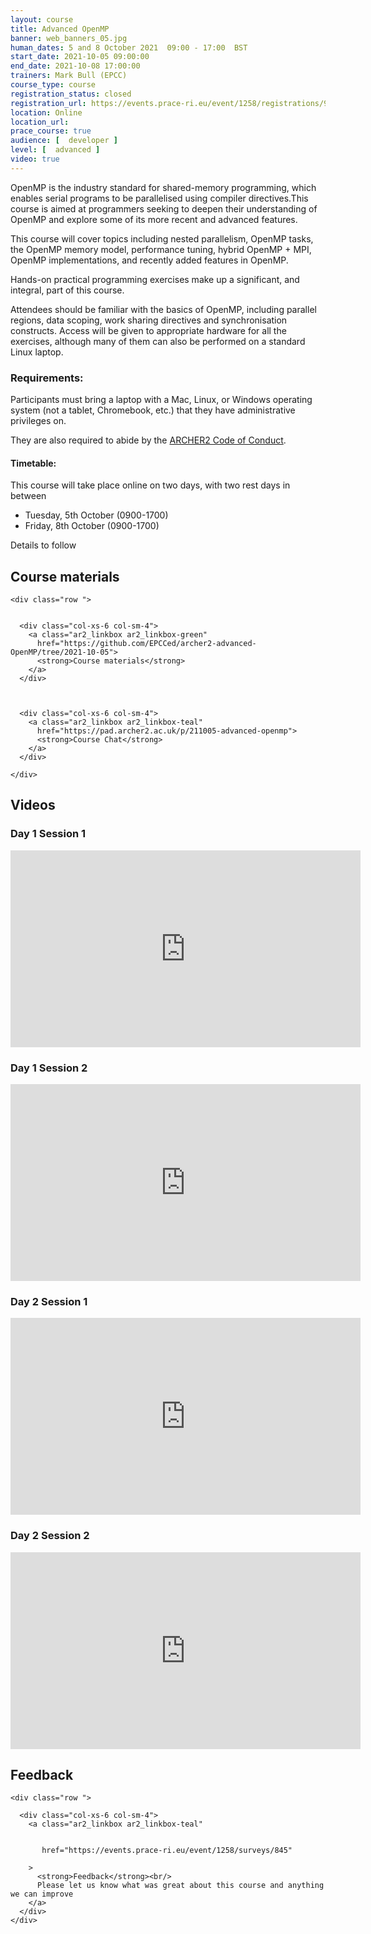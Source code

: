 ```yaml
---
layout: course
title: Advanced OpenMP
banner: web_banners_05.jpg 
human_dates: 5 and 8 October 2021  09:00 - 17:00  BST
start_date: 2021-10-05 09:00:00
end_date: 2021-10-08 17:00:00
trainers: Mark Bull (EPCC)
course_type: course
registration_status: closed
registration_url: https://events.prace-ri.eu/event/1258/registrations/924/
location: Online
location_url:
prace_course: true
audience: [  developer ]
level: [  advanced ]
video: true
---
```



OpenMP is the industry standard for shared-memory programming, which enables serial programs to be parallelised using compiler directives.This course is aimed at programmers seeking to deepen their understanding of OpenMP and explore some of its more recent and advanced features.

This course will cover topics including nested parallelism, OpenMP tasks, the OpenMP memory model, performance tuning, hybrid OpenMP + MPI, OpenMP implementations, and recently added features in OpenMP.

Hands-on practical programming exercises make up a significant, and integral, part of this course.

Attendees should be familiar with the basics of OpenMP, including parallel regions, data scoping, work sharing directives and synchronisation constructs. Access will be given to appropriate hardware for all the exercises, although many of them can also be performed on a standard Linux laptop.

### Requirements:

Participants must bring a laptop with a Mac, Linux, or Windows operating system (not a tablet, Chromebook, etc.) that they have administrative privileges on.

They are also required to abide by the [ARCHER2  Code of Conduct](../../../about/policies/code-of-conduct.html). 


#### Timetable:

This course will take place online on two days, with two rest days in between

- Tuesday, 5th October (0900-1700) 
- Friday, 8th October (0900-1700)


Details to follow

<section id="service">



<h2><a name="materials">Course materials</a></h2>



    <div class="row ">	

 		
      <div class="col-xs-6 col-sm-4">
        <a class="ar2_linkbox ar2_linkbox-green" 
          href="https://github.com/EPCCed/archer2-advanced-OpenMP/tree/2021-10-05">
          <strong>Course materials</strong>         
        </a>
      </div>


  
      <div class="col-xs-6 col-sm-4">
        <a class="ar2_linkbox ar2_linkbox-teal" 
          href="https://pad.archer2.ac.uk/p/211005-advanced-openmp">
          <strong>Course Chat</strong>       
        </a>
      </div>
		
 	</div>
		
		
				


	
<h2><a name="videos">Videos</a></h2>

<h3>Day 1 Session 1</h3>

<div>
	<iframe title="Video" width="560" height="315" src="https://www.youtube.com/embed/ENuFK2b5NT4" frameborder="0" allow="accelerometer; autoplay; encrypted-media; gyroscope; picture-in-picture" allowfullscreen></iframe>
</div>


<h3>Day 1 Session 2</h3>

<div>
	<iframe title="Video" width="560" height="315" src="https://www.youtube.com/embed/261_Ce2OIf8" frameborder="0" allow="accelerometer; autoplay; encrypted-media; gyroscope; picture-in-picture" allowfullscreen></iframe>
</div>




<h3>Day 2 Session 1</h3>

<div>
	<iframe title="Video" width="560" height="315" src="https://www.youtube.com/embed/qeRv0Cv--5o" frameborder="0" allow="accelerometer; autoplay; encrypted-media; gyroscope; picture-in-picture" allowfullscreen></iframe>
</div>


<h3>Day 2 Session 2</h3>

<div>
	<iframe title="Video" width="560" height="315" src="https://www.youtube.com/embed/f4CKssLYd8w" frameborder="0" allow="accelerometer; autoplay; encrypted-media; gyroscope; picture-in-picture" allowfullscreen></iframe>
</div>




<h2><a name="feedback">Feedback</a></h2>


    <div class="row ">	

      <div class="col-xs-6 col-sm-4">
        <a class="ar2_linkbox ar2_linkbox-teal" 


		   href="https://events.prace-ri.eu/event/1258/surveys/845"

		>
          <strong>Feedback</strong><br/>
          Please let us know what was great about this course and anything we can improve
        </a>
      </div>
    </div>
		
		

 
</section>



